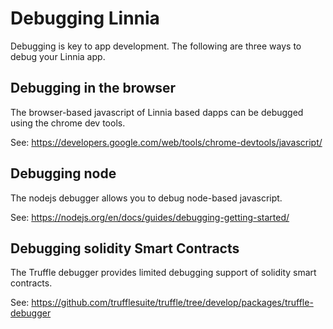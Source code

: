 # Debugging Linnia

Debugging is key to app development.  The following are three ways to debug your Linnia app.

## Debugging in the browser

The browser-based javascript of Linnia based dapps can be debugged using the chrome dev tools.

See: https://developers.google.com/web/tools/chrome-devtools/javascript/

## Debugging node

The nodejs debugger allows you to debug node-based javascript.

See: https://nodejs.org/en/docs/guides/debugging-getting-started/

## Debugging solidity Smart Contracts

The Truffle debugger provides limited debugging support of solidity smart contracts.

See: https://github.com/trufflesuite/truffle/tree/develop/packages/truffle-debugger
